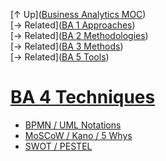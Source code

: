 [↑ Up]([Business Analytics MOC](Business%20Analytics%20MOC.md))  
[→ Related]([BA 1 Approaches](BA%201%20Approaches.md))  
[→ Related]([BA 2 Methodologies](BA%202%20Methodologies.md))  
[→ Related]([BA 3 Methods](BA%203%20Methods.md))  
[→ Related]([BA 5 Tools](BA%205%20Tools.md))

# [BA 4 Techniques](.md)

- [BPMN / UML Notations](BPMN%20/%20UML%20Notations)
- [MoSCoW / Kano / 5 Whys](MoSCoW%20/%20Kano%20/%205%20Whys)
- [SWOT / PESTEL](SWOT%20/%20PESTEL)
